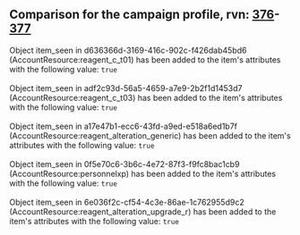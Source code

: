## Comparison for the campaign profile, rvn: [376](https://github.com/PRO100KatYT/FortniteProfileRevisions/tree/main/profiles/campaign/376%20campaign.json)-[377](https://github.com/PRO100KatYT/FortniteProfileRevisions/tree/main/profiles/campaign/377%20campaign.json)

Object item_seen in d636366d-3169-416c-902c-f426dab45bd6 (AccountResource:reagent_c_t01) has been added to the item's attributes with the following value: `true`
<br><br>
Object item_seen in adf2c93d-56a5-4659-a7e9-2b2f1d1453d7 (AccountResource:reagent_c_t03) has been added to the item's attributes with the following value: `true`
<br><br>
Object item_seen in a17e47b1-ecc6-43fd-a9ed-e518a6ed1b7f (AccountResource:reagent_alteration_generic) has been added to the item's attributes with the following value: `true`
<br><br>
Object item_seen in 0f5e70c6-3b6c-4e72-87f3-f9fc8bac1cb9 (AccountResource:personnelxp) has been added to the item's attributes with the following value: `true`
<br><br>
Object item_seen in 6e036f2c-cf54-4c3e-86ae-1c762955d9c2 (AccountResource:reagent_alteration_upgrade_r) has been added to the item's attributes with the following value: `true`
<br><br>
